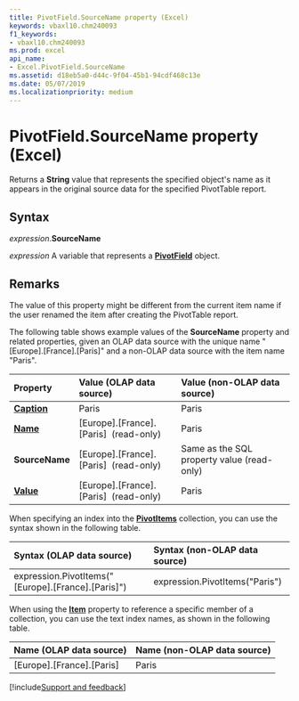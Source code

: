 ```yaml
---
title: PivotField.SourceName property (Excel)
keywords: vbaxl10.chm240093
f1_keywords:
- vbaxl10.chm240093
ms.prod: excel
api_name:
- Excel.PivotField.SourceName
ms.assetid: d18eb5a0-d44c-9f04-45b1-94cdf468c13e
ms.date: 05/07/2019
ms.localizationpriority: medium
---
```



# PivotField.SourceName property (Excel)

Returns a **String** value that represents the specified object's name as it appears in the original source data for the specified PivotTable report.


## Syntax

_expression_.**SourceName**

_expression_ A variable that represents a **[PivotField](Excel.PivotField.md)** object.


## Remarks

The value of this property might be different from the current item name if the user renamed the item after creating the PivotTable report.

The following table shows example values of the **SourceName** property and related properties, given an OLAP data source with the unique name "[Europe].[France].[Paris]" and a non-OLAP data source with the item name "Paris".

|Property|Value (OLAP data source)|Value (non-OLAP data source)|
|:-----|:-----|:-----|
| **[Caption](Excel.PivotField.Caption.md)**|Paris|Paris|
| **[Name](Excel.PivotField.Name.md)**|[Europe].[France].[Paris] &nbsp;(read-only)|Paris|
| **SourceName**|[Europe].[France].[Paris] &nbsp;(read-only)|Same as the SQL property value (read-only)|
| **[Value](Excel.PivotField.Value.md)**|[Europe].[France].[Paris] &nbsp;(read-only)|Paris|

When specifying an index into the **[PivotItems](Excel.PivotItems.md)** collection, you can use the syntax shown in the following table.

|Syntax (OLAP data source)|Syntax (non-OLAP data source)|
|:-----|:-----|
|expression.PivotItems("[Europe].[France].[Paris]")|expression.PivotItems("Paris")|

When using the **[Item](Excel.PivotItems.Item.md)** property to reference a specific member of a collection, you can use the text index names, as shown in the following table.

|Name (OLAP data source)|Name (non-OLAP data source)|
|:-----|:-----|
|[Europe].[France].[Paris]|Paris|



[!include[Support and feedback](~/includes/feedback-boilerplate.md)]